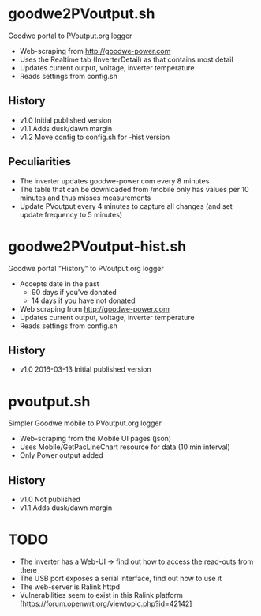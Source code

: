 
# goodwe2PVoutput.sh
Goodwe portal to PVoutput.org logger
 * Web-scraping from http://goodwe-power.com
 * Uses the Realtime tab (InverterDetail) as that contains most detail
 * Updates current output, voltage, inverter temperature
 * Reads settings from config.sh

## History
 - v1.0 Initial published version
 - v1.1 Adds dusk/dawn margin
 - v1.2 Move config to config.sh for -hist version
 
## Peculiarities
 * The inverter updates goodwe-power.com every 8 minutes
 * The table that can be downloaded from /mobile only has values per 10 minutes and thus misses measurements
 * Update PVoutput every 4 minutes to capture all changes (and set update frequency to 5 minutes)

# goodwe2PVoutput-hist.sh
Goodwe portal "History" to PVoutput.org logger
 * Accepts date in the past
   - 90 days if you've donated
   - 14 days if you have not donated
 * Web scraping from http://goodwe-power.com
 * Updates current output, voltage, inverter temperature
 * Reads settings from config.sh

## History
 - v1.0 2016-03-13 Initial published version

# pvoutput.sh
Simpler Goodwe mobile to PVoutput.org logger
 * Web-scraping from the Mobile UI pages (json)
 * Uses Mobile/GetPacLineChart resource for data (10 min interval)
 * Only Power output added

## History
 - v1.0 Not published
 - v1.1 Adds dusk/dawn margin
 
# TODO
 * The inverter has a Web-UI -> find out how to access the read-outs from there
 * The USB port exposes a serial interface, find out how to use it
 * The web-server is Ralink httpd
 * Vulnerabilities seem to exist in this Ralink platform [https://forum.openwrt.org/viewtopic.php?id=42142]
 
